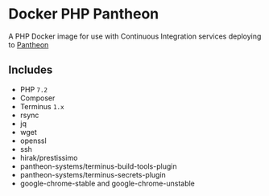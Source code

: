 # Docker PHP Pantheon
A PHP Docker image for use with Continuous Integration services deploying to [Pantheon](https://pantheon.io/)

## Includes
* PHP `7.2`
* Composer
* Terminus `1.x`
* rsync
* jq
* wget
* openssl
* ssh
* hirak/prestissimo
* pantheon-systems/terminus-build-tools-plugin
* pantheon-systems/terminus-secrets-plugin
* google-chrome-stable and google-chrome-unstable